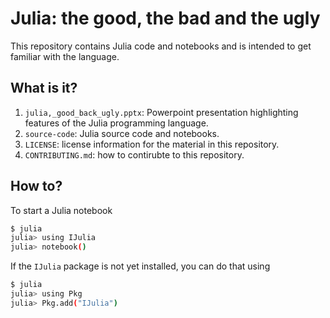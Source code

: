 # Julia: the good, the bad and the ugly

This repository contains Julia code and notebooks and is intended to get
familiar with the language.


## What is it?

1. `julia,_good_back_ugly.pptx`: Powerpoint presentation highlighting features
   of the Julia programming language.
1. `source-code`: Julia source code and notebooks.
1. `LICENSE`: license information for the material in this repository.
1. `CONTRIBUTING.md`: how to contirubte to this repository.


## How to?

To start a Julia notebook
```bash
$ julia
julia> using IJulia
julia> notebook()
```

If the `IJulia` package is not yet installed, you can do that using
```bash
$ julia
julia> using Pkg
julia> Pkg.add("IJulia")
```
